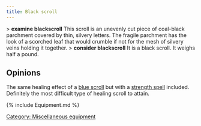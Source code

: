 ```yaml
---
title: Black scroll
---
```


\> **examine blackscroll**
This scroll is an unevenly cut piece of coal-black parchment covered by
thin,
silvery letters. The fragile parchment has the look of a scorched leaf
that
would crumble if not for the mesh of silvery veins holding it
together.
\> **consider blackscroll**
It is a black scroll.
It weighs half a pound.

## Opinions

The same healing effect of a [blue scroll](A_blue_scroll "wikilink") but
with a [strength spell](Strength_Spell "wikilink") included. Definitely
the most difficult type of healing scroll to attain.

{% include Equipment.md %}

[Category: Miscellaneous
equipment](Category:_Miscellaneous_equipment "wikilink")